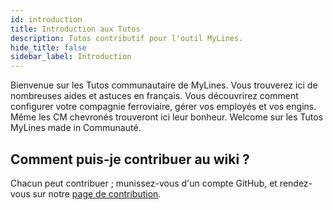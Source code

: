 ```yaml
---
id: introduction
title: Introduction aux Tutos
description: Tutos contributif pour l'outil MyLines.
hide_title: false
sidebar_label: Introduction
---
```


Bienvenue sur les Tutos communautaire de MyLines. Vous trouverez ici de nombreuses aides et astuces en français. Vous découvrirez comment configurer votre compagnie ferroviaire, gérer vos employés et vos engins. Même les CM chevronés trouveront ici leur bonheur. Welcome sur les Tutos MyLines made in Communauté.

## Comment puis-je contribuer au wiki ?

Chacun peut contribuer ; munissez-vous d'un compte GitHub, et rendez-vous sur notre [page de contribution](docs/contribuer).
